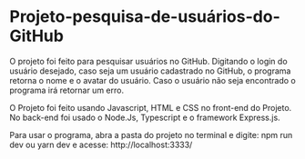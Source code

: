 # Projeto-pesquisa-de-usuários-do-GitHub

O projeto foi feito para pesquisar usuários no GitHub. Digitando o login do usuário desejado, caso seja um usuário cadastrado no GitHub, o programa retorna o nome e o avatar do usuário. Caso o usuário não seja encontrado o programa irá retornar um erro.

O Projeto foi feito usando Javascript, HTML e CSS no front-end do Projeto. No back-end foi usado o Node.Js, Typescript e o framework Express.js.

Para usar o programa, abra a pasta do projeto no terminal e digite: npm run dev ou yarn dev e acesse: http://localhost:3333/
